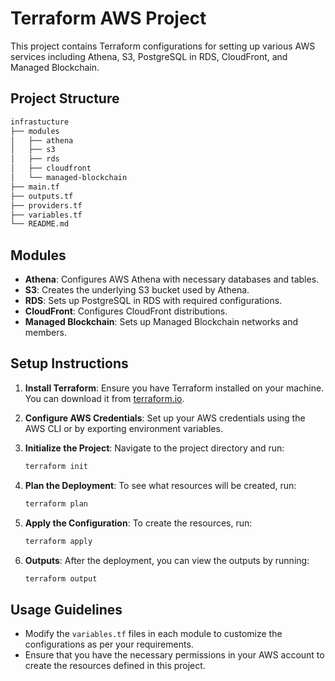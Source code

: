 # Terraform AWS Project

This project contains Terraform configurations for setting up various AWS services including Athena, S3, PostgreSQL in RDS, CloudFront, and Managed Blockchain.

## Project Structure

```markdown
infrastucture
├── modules
│   ├── athena
│   ├── s3
│   ├── rds
│   ├── cloudfront
│   └── managed-blockchain
├── main.tf
├── outputs.tf
├── providers.tf
├── variables.tf
└── README.md
```

## Modules

- **Athena**: Configures AWS Athena with necessary databases and tables.
- **S3**: Creates the underlying S3 bucket used by Athena.
- **RDS**: Sets up PostgreSQL in RDS with required configurations.
- **CloudFront**: Configures CloudFront distributions.
- **Managed Blockchain**: Sets up Managed Blockchain networks and members.

## Setup Instructions

1. **Install Terraform**: Ensure you have Terraform installed on your machine. You can download it from [terraform.io](https://www.terraform.io/downloads.html).

2. **Configure AWS Credentials**: Set up your AWS credentials using the AWS CLI or by exporting environment variables.

3. **Initialize the Project**: Navigate to the project directory and run:

   ```markdown
   terraform init
   ```

4. **Plan the Deployment**: To see what resources will be created, run:

   ```markdown
   terraform plan
   ```

5. **Apply the Configuration**: To create the resources, run:

   ```markdown
   terraform apply
   ```

6. **Outputs**: After the deployment, you can view the outputs by running:

   ```markdown
   terraform output
   ```

## Usage Guidelines

- Modify the `variables.tf` files in each module to customize the configurations as per your requirements.
- Ensure that you have the necessary permissions in your AWS account to create the resources defined in this project.
